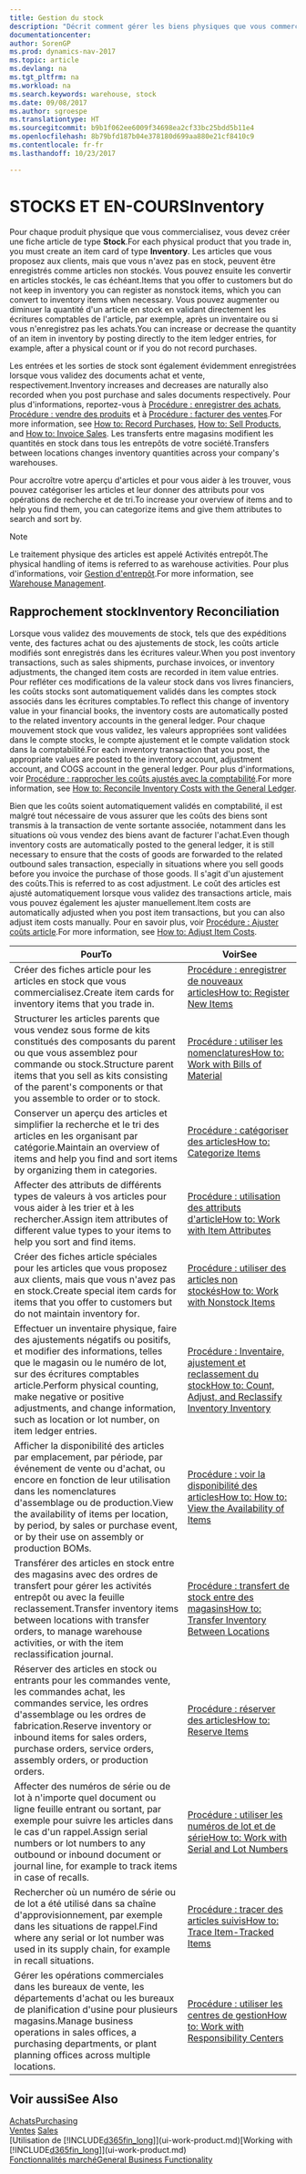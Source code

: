 ```yaml
---
title: Gestion du stock
description: "Décrit comment gérer les biens physiques que vous commercialisez, par exemple, la gestion du stock de votre entrepôt."
documentationcenter: 
author: SorenGP
ms.prod: dynamics-nav-2017
ms.topic: article
ms.devlang: na
ms.tgt_pltfrm: na
ms.workload: na
ms.search.keywords: warehouse, stock
ms.date: 09/08/2017
ms.author: sgroespe
ms.translationtype: HT
ms.sourcegitcommit: b9b1f062ee6009f34698ea2cf33bc25bdd5b11e4
ms.openlocfilehash: 8b79bfd187b04e378180d699aa880e21cf8410c9
ms.contentlocale: fr-fr
ms.lasthandoff: 10/23/2017

---
```


# <a name="inventory"></a><span data-ttu-id="4f8ed-103">STOCKS ET EN-COURS</span><span class="sxs-lookup"><span data-stu-id="4f8ed-103">Inventory</span></span>
<span data-ttu-id="4f8ed-104">Pour chaque produit physique que vous commercialisez, vous devez créer une fiche article de type **Stock**.</span><span class="sxs-lookup"><span data-stu-id="4f8ed-104">For each physical product that you trade in, you must create an item card of type **Inventory**.</span></span> <span data-ttu-id="4f8ed-105">Les articles que vous proposez aux clients, mais que vous n'avez pas en stock, peuvent être enregistrés comme articles non stockés. Vous pouvez ensuite les convertir en articles stockés, le cas échéant.</span><span class="sxs-lookup"><span data-stu-id="4f8ed-105">Items that you offer to customers but do not keep in inventory you can register as nonstock items, which you can convert to inventory items when necessary.</span></span> <span data-ttu-id="4f8ed-106">Vous pouvez augmenter ou diminuer la quantité d'un article en stock en validant directement les écritures comptables de l'article, par exemple, après un inventaire ou si vous n'enregistrez pas les achats.</span><span class="sxs-lookup"><span data-stu-id="4f8ed-106">You can increase or decrease the quantity of an item in inventory by posting directly to the item ledger entries, for example, after a physical count or if you do not record purchases.</span></span>

<span data-ttu-id="4f8ed-107">Les entrées et les sorties de stock sont également évidemment enregistrées lorsque vous validez des documents achat et vente, respectivement.</span><span class="sxs-lookup"><span data-stu-id="4f8ed-107">Inventory increases and decreases are naturally also recorded when you post purchase and sales documents respectively.</span></span> <span data-ttu-id="4f8ed-108">Pour plus d'informations, reportez-vous à [Procédure : enregistrer des achats](purchasing-how-record-purchases.md), [Procédure : vendre des produits](sales-how-sell-products.md) et à [Procédure : facturer des ventes](sales-how-invoice-sales.md).</span><span class="sxs-lookup"><span data-stu-id="4f8ed-108">For more information, see [How to: Record Purchases](purchasing-how-record-purchases.md), [How to: Sell Products](sales-how-sell-products.md), and [How to: Invoice Sales](sales-how-invoice-sales.md).</span></span> <span data-ttu-id="4f8ed-109">Les transferts entre magasins modifient les quantités en stock dans tous les entrepôts de votre société.</span><span class="sxs-lookup"><span data-stu-id="4f8ed-109">Transfers between locations changes inventory quantities across your company's warehouses.</span></span>   

<span data-ttu-id="4f8ed-110">Pour accroître votre aperçu d'articles et pour vous aider à les trouver, vous pouvez catégoriser les articles et leur donner des attributs pour vos opérations de recherche et de tri.</span><span class="sxs-lookup"><span data-stu-id="4f8ed-110">To increase your overview of items and to help you find them, you can categorize items and give them attributes to search and sort by.</span></span>

> [!NOTE]
> <span data-ttu-id="4f8ed-111">Le traitement physique des articles est appelé Activités entrepôt.</span><span class="sxs-lookup"><span data-stu-id="4f8ed-111">The physical handling of items is referred to as warehouse activities.</span></span> <span data-ttu-id="4f8ed-112">Pour plus d'informations, voir [Gestion d'entrepôt](warehouse-manage-warehouse.md).</span><span class="sxs-lookup"><span data-stu-id="4f8ed-112">For more information, see [Warehouse Management](warehouse-manage-warehouse.md).</span></span>

## <a name="inventory-reconciliation"></a><span data-ttu-id="4f8ed-113">Rapprochement stock</span><span class="sxs-lookup"><span data-stu-id="4f8ed-113">Inventory Reconciliation</span></span>
<span data-ttu-id="4f8ed-114">Lorsque vous validez des mouvements de stock, tels que des expéditions vente, des factures achat ou des ajustements de stock, les coûts article modifiés sont enregistrés dans les écritures valeur.</span><span class="sxs-lookup"><span data-stu-id="4f8ed-114">When you post inventory transactions, such as sales shipments, purchase invoices, or inventory adjustments, the changed item costs are recorded in item value entries.</span></span> <span data-ttu-id="4f8ed-115">Pour refléter ces modifications de la valeur stock dans vos livres financiers, les coûts stocks sont automatiquement validés dans les comptes stock associés dans les écritures comptables.</span><span class="sxs-lookup"><span data-stu-id="4f8ed-115">To reflect this change of inventory value in your financial books, the inventory costs are automatically posted to the related inventory accounts in the general ledger.</span></span> <span data-ttu-id="4f8ed-116">Pour chaque mouvement stock que vous validez, les valeurs appropriées sont validées dans le compte stocks, le compte ajustement et le compte validation stock dans la comptabilité.</span><span class="sxs-lookup"><span data-stu-id="4f8ed-116">For each inventory transaction that you post, the appropriate values are posted to the inventory account, adjustment account, and COGS account in the general ledger.</span></span> <span data-ttu-id="4f8ed-117">Pour plus d'informations, voir [Procédure : rapprocher les coûts ajustés avec la comptabilité](finance-how-to-post-inventory-costs-to-the-general-ledger.md).</span><span class="sxs-lookup"><span data-stu-id="4f8ed-117">For more information, see [How to: Reconcile Inventory Costs with the General Ledger](finance-how-to-post-inventory-costs-to-the-general-ledger.md).</span></span>

<span data-ttu-id="4f8ed-118">Bien que les coûts soient automatiquement validés en comptabilité, il est malgré tout nécessaire de vous assurer que les coûts des biens sont transmis à la transaction de vente sortante associée, notamment dans les situations où vous vendez des biens avant de facturer l'achat.</span><span class="sxs-lookup"><span data-stu-id="4f8ed-118">Even though inventory costs are automatically posted to the general ledger, it is still necessary to ensure that the costs of goods are forwarded to the related outbound sales transaction, especially in situations where you sell goods before you invoice the purchase of those goods.</span></span> <span data-ttu-id="4f8ed-119">Il s'agit d'un ajustement des coûts.</span><span class="sxs-lookup"><span data-stu-id="4f8ed-119">This is referred to as cost adjustment.</span></span> <span data-ttu-id="4f8ed-120">Le coût des articles est ajusté automatiquement lorsque vous validez des transactions article, mais vous pouvez également les ajuster manuellement.</span><span class="sxs-lookup"><span data-stu-id="4f8ed-120">Item costs are automatically adjusted when you post item transactions, but you can also adjust item costs manually.</span></span> <span data-ttu-id="4f8ed-121">Pour en savoir plus, voir [Procédure : Ajuster coûts article](inventory-how-adjust-item-costs.md).</span><span class="sxs-lookup"><span data-stu-id="4f8ed-121">For more information, see [How to: Adjust Item Costs](inventory-how-adjust-item-costs.md).</span></span>

|<span data-ttu-id="4f8ed-122">Pour</span><span class="sxs-lookup"><span data-stu-id="4f8ed-122">To</span></span> |<span data-ttu-id="4f8ed-123">Voir</span><span class="sxs-lookup"><span data-stu-id="4f8ed-123">See</span></span> |
|---|----|
|<span data-ttu-id="4f8ed-124">Créer des fiches article pour les articles en stock que vous commercialisez.</span><span class="sxs-lookup"><span data-stu-id="4f8ed-124">Create item cards for inventory items that you trade in.</span></span>|[<span data-ttu-id="4f8ed-125">Procédure : enregistrer de nouveaux articles</span><span class="sxs-lookup"><span data-stu-id="4f8ed-125">How to: Register New Items</span></span>](inventory-how-register-new-items.md)|
|<span data-ttu-id="4f8ed-126">Structurer les articles parents que vous vendez sous forme de kits constitués des composants du parent ou que vous assemblez pour commande ou stock.</span><span class="sxs-lookup"><span data-stu-id="4f8ed-126">Structure parent items that you sell as kits consisting of the parent's components or that you assemble to order or to stock.</span></span>|[<span data-ttu-id="4f8ed-127">Procédure : utiliser les nomenclatures</span><span class="sxs-lookup"><span data-stu-id="4f8ed-127">How to: Work with Bills of Material</span></span>](inventory-how-work-BOMs.md)|
|<span data-ttu-id="4f8ed-128">Conserver un aperçu des articles et simplifier la recherche et le tri des articles en les organisant par catégorie.</span><span class="sxs-lookup"><span data-stu-id="4f8ed-128">Maintain an overview of items and help you find and sort items by organizing them in categories.</span></span>|[<span data-ttu-id="4f8ed-129">Procédure : catégoriser des articles</span><span class="sxs-lookup"><span data-stu-id="4f8ed-129">How to: Categorize Items</span></span>](inventory-how-categorize-items.md)|
|<span data-ttu-id="4f8ed-130">Affecter des attributs de différents types de valeurs à vos articles pour vous aider à les trier et à les rechercher.</span><span class="sxs-lookup"><span data-stu-id="4f8ed-130">Assign item attributes of different value types to your items to help you sort and find items.</span></span>|[<span data-ttu-id="4f8ed-131">Procédure : utilisation des attributs d'article</span><span class="sxs-lookup"><span data-stu-id="4f8ed-131">How to: Work with Item Attributes</span></span>](inventory-how-work-item-attributes.md)|
|<span data-ttu-id="4f8ed-132">Créer des fiches article spéciales pour les articles que vous proposez aux clients, mais que vous n'avez pas en stock.</span><span class="sxs-lookup"><span data-stu-id="4f8ed-132">Create special item cards for items that you offer to customers but do not maintain inventory for.</span></span>|[<span data-ttu-id="4f8ed-133">Procédure : utiliser des articles non stockés</span><span class="sxs-lookup"><span data-stu-id="4f8ed-133">How to: Work with Nonstock Items</span></span>](inventory-how-work-nonstock-items.md)|
|<span data-ttu-id="4f8ed-134">Effectuer un inventaire physique, faire des ajustements négatifs ou positifs, et modifier des informations, telles que le magasin ou le numéro de lot, sur des écritures comptables article.</span><span class="sxs-lookup"><span data-stu-id="4f8ed-134">Perform physical counting, make negative or positive adjustments, and change information, such as location or lot number, on item ledger entries.</span></span>|[<span data-ttu-id="4f8ed-135">Procédure : Inventaire, ajustement et reclassement du stock</span><span class="sxs-lookup"><span data-stu-id="4f8ed-135">How to: Count, Adjust, and Reclassify Inventory Inventory</span></span>](inventory-how-count-adjust-reclassify.md)|
|<span data-ttu-id="4f8ed-136">Afficher la disponibilité des articles par emplacement, par période, par événement de vente ou d'achat, ou encore en fonction de leur utilisation dans les nomenclatures d'assemblage ou de production.</span><span class="sxs-lookup"><span data-stu-id="4f8ed-136">View the availability of items per location, by period, by sales or purchase event, or by their use on assembly or production BOMs.</span></span>|[<span data-ttu-id="4f8ed-137">Procédure : voir la disponibilité des articles</span><span class="sxs-lookup"><span data-stu-id="4f8ed-137">How to: How to: View the Availability of Items</span></span>](inventory-how-availability-overview.md)|
|<span data-ttu-id="4f8ed-138">Transférer des articles en stock entre des magasins avec des ordres de transfert pour gérer les activités entrepôt ou avec la feuille reclassement.</span><span class="sxs-lookup"><span data-stu-id="4f8ed-138">Transfer inventory items between locations with transfer orders, to manage warehouse activities, or with the item reclassification journal.</span></span>|[<span data-ttu-id="4f8ed-139">Procédure : transfert de stock entre des magasins</span><span class="sxs-lookup"><span data-stu-id="4f8ed-139">How to: Transfer Inventory Between Locations</span></span>](inventory-how-transfer-between-locations.md)|
|<span data-ttu-id="4f8ed-140">Réserver des articles en stock ou entrants pour les commandes vente, les commandes achat, les commandes service, les ordres d'assemblage ou les ordres de fabrication.</span><span class="sxs-lookup"><span data-stu-id="4f8ed-140">Reserve inventory or inbound items for sales orders, purchase orders, service orders, assembly orders, or production orders.</span></span>|[<span data-ttu-id="4f8ed-141">Procédure : réserver des articles</span><span class="sxs-lookup"><span data-stu-id="4f8ed-141">How to: Reserve Items</span></span>](inventory-how-to-reserve-items.md)|
|<span data-ttu-id="4f8ed-142">Affecter des numéros de série ou de lot à n'importe quel document ou ligne feuille entrant ou sortant, par exemple pour suivre les articles dans le cas d'un rappel.</span><span class="sxs-lookup"><span data-stu-id="4f8ed-142">Assign serial numbers or lot numbers to any outbound or inbound document or journal line, for example to track items in case of recalls.</span></span>|[<span data-ttu-id="4f8ed-143">Procédure : utiliser les numéros de lot et de série</span><span class="sxs-lookup"><span data-stu-id="4f8ed-143">How to: Work with Serial and Lot Numbers</span></span>](inventory-how-work-item-tracking.md)|
|<span data-ttu-id="4f8ed-144">Rechercher où un numéro de série ou de lot a été utilisé dans sa chaîne d'approvisionnement, par exemple dans les situations de rappel.</span><span class="sxs-lookup"><span data-stu-id="4f8ed-144">Find where any serial or lot number was used in its supply chain, for example in recall situations.</span></span>|[<span data-ttu-id="4f8ed-145">Procédure : tracer des articles suivis</span><span class="sxs-lookup"><span data-stu-id="4f8ed-145">How to: Trace Item-Tracked Items</span></span>](inventory-how-to-trace-item-tracked-items.md)|
|<span data-ttu-id="4f8ed-146">Gérer les opérations commerciales dans les bureaux de vente, les départements d'achat ou les bureaux de planification d'usine pour plusieurs magasins.</span><span class="sxs-lookup"><span data-stu-id="4f8ed-146">Manage business operations in sales offices, a purchasing departments, or plant planning offices across multiple locations.</span></span>|[<span data-ttu-id="4f8ed-147">Procédure : utiliser les centres de gestion</span><span class="sxs-lookup"><span data-stu-id="4f8ed-147">How to: Work with Responsibility Centers</span></span>](inventory-responsibility-centers.md)|

## <a name="see-also"></a><span data-ttu-id="4f8ed-148">Voir aussi</span><span class="sxs-lookup"><span data-stu-id="4f8ed-148">See Also</span></span>  
[<span data-ttu-id="4f8ed-149">Achats</span><span class="sxs-lookup"><span data-stu-id="4f8ed-149">Purchasing</span></span>](purchasing-manage-purchasing.md)  
<span data-ttu-id="4f8ed-150">[Ventes](sales-manage-sales.md)  </span><span class="sxs-lookup"><span data-stu-id="4f8ed-150">[Sales](sales-manage-sales.md)  </span></span>  
<span data-ttu-id="4f8ed-151">[Utilisation de [!INCLUDE[d365fin_long](includes/d365fin_long_md.md)]](ui-work-product.md)</span><span class="sxs-lookup"><span data-stu-id="4f8ed-151">[Working with [!INCLUDE[d365fin_long](includes/d365fin_long_md.md)]](ui-work-product.md)</span></span>  
[<span data-ttu-id="4f8ed-152">Fonctionnalités marché</span><span class="sxs-lookup"><span data-stu-id="4f8ed-152">General Business Functionality</span></span>](ui-across-business-areas.md)

##

